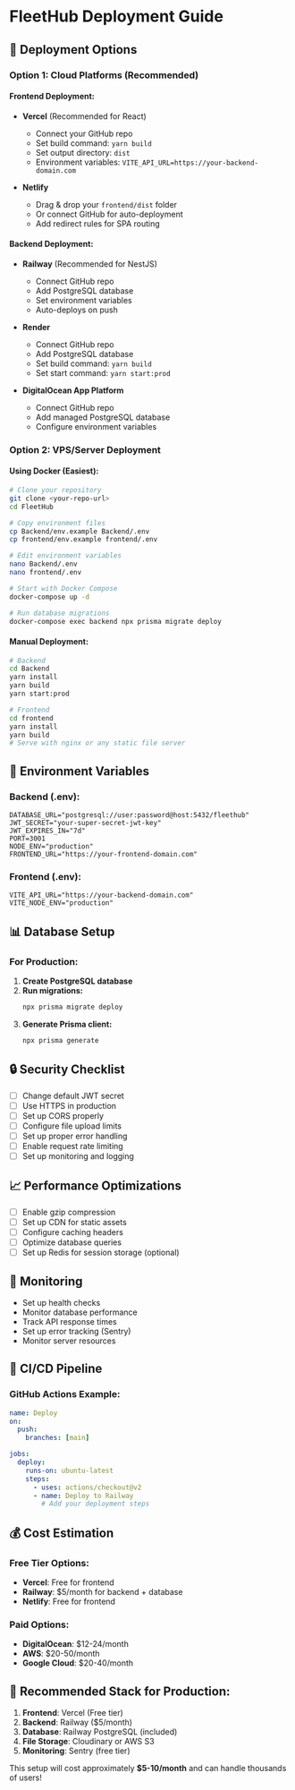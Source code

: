 # FleetHub Deployment Guide

## 🚀 Deployment Options

### Option 1: Cloud Platforms (Recommended)

#### **Frontend Deployment:**
- **Vercel** (Recommended for React)
  - Connect your GitHub repo
  - Set build command: `yarn build`
  - Set output directory: `dist`
  - Environment variables: `VITE_API_URL=https://your-backend-domain.com`

- **Netlify**
  - Drag & drop your `frontend/dist` folder
  - Or connect GitHub for auto-deployment
  - Add redirect rules for SPA routing

#### **Backend Deployment:**
- **Railway** (Recommended for NestJS)
  - Connect GitHub repo
  - Add PostgreSQL database
  - Set environment variables
  - Auto-deploys on push

- **Render**
  - Connect GitHub repo
  - Add PostgreSQL database
  - Set build command: `yarn build`
  - Set start command: `yarn start:prod`

- **DigitalOcean App Platform**
  - Connect GitHub repo
  - Add managed PostgreSQL database
  - Configure environment variables

### Option 2: VPS/Server Deployment

#### **Using Docker (Easiest):**
```bash
# Clone your repository
git clone <your-repo-url>
cd FleetHub

# Copy environment files
cp Backend/env.example Backend/.env
cp frontend/env.example frontend/.env

# Edit environment variables
nano Backend/.env
nano frontend/.env

# Start with Docker Compose
docker-compose up -d

# Run database migrations
docker-compose exec backend npx prisma migrate deploy
```

#### **Manual Deployment:**
```bash
# Backend
cd Backend
yarn install
yarn build
yarn start:prod

# Frontend
cd frontend
yarn install
yarn build
# Serve with nginx or any static file server
```

## 🔧 Environment Variables

### Backend (.env):
```env
DATABASE_URL="postgresql://user:password@host:5432/fleethub"
JWT_SECRET="your-super-secret-jwt-key"
JWT_EXPIRES_IN="7d"
PORT=3001
NODE_ENV="production"
FRONTEND_URL="https://your-frontend-domain.com"
```

### Frontend (.env):
```env
VITE_API_URL="https://your-backend-domain.com"
VITE_NODE_ENV="production"
```

## 📊 Database Setup

### For Production:
1. **Create PostgreSQL database**
2. **Run migrations:**
   ```bash
   npx prisma migrate deploy
   ```
3. **Generate Prisma client:**
   ```bash
   npx prisma generate
   ```

## 🔒 Security Checklist

- [ ] Change default JWT secret
- [ ] Use HTTPS in production
- [ ] Set up CORS properly
- [ ] Configure file upload limits
- [ ] Set up proper error handling
- [ ] Enable request rate limiting
- [ ] Set up monitoring and logging

## 📈 Performance Optimizations

- [ ] Enable gzip compression
- [ ] Set up CDN for static assets
- [ ] Configure caching headers
- [ ] Optimize database queries
- [ ] Set up Redis for session storage (optional)

## 🚨 Monitoring

- Set up health checks
- Monitor database performance
- Track API response times
- Set up error tracking (Sentry)
- Monitor server resources

## 🔄 CI/CD Pipeline

### GitHub Actions Example:
```yaml
name: Deploy
on:
  push:
    branches: [main]

jobs:
  deploy:
    runs-on: ubuntu-latest
    steps:
      - uses: actions/checkout@v2
      - name: Deploy to Railway
        # Add your deployment steps
```

## 💰 Cost Estimation

### Free Tier Options:
- **Vercel**: Free for frontend
- **Railway**: $5/month for backend + database
- **Netlify**: Free for frontend

### Paid Options:
- **DigitalOcean**: $12-24/month
- **AWS**: $20-50/month
- **Google Cloud**: $20-40/month

## 🎯 Recommended Stack for Production:

1. **Frontend**: Vercel (Free tier)
2. **Backend**: Railway ($5/month)
3. **Database**: Railway PostgreSQL (included)
4. **File Storage**: Cloudinary or AWS S3
5. **Monitoring**: Sentry (free tier)

This setup will cost approximately **$5-10/month** and can handle thousands of users!
